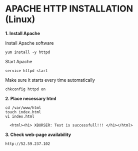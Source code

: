 # APACHE HTTP INSTALLATION (Linux)


**1. Install Apache**

Install Apache software
```
yum install -y httpd
```

Start Apache
```
service httpd start
```

Make sure it starts every time automatically
```
chkconfig httpd on
```

**2. Place necessary html**
```
cd /var/www/html
touch index.html
vi index.html
  
  <html><h1> XBURSER: Test is successfull!!! </h1></html>
```

**3. Check web-page availability**
```
http://52.59.237.102
```




































